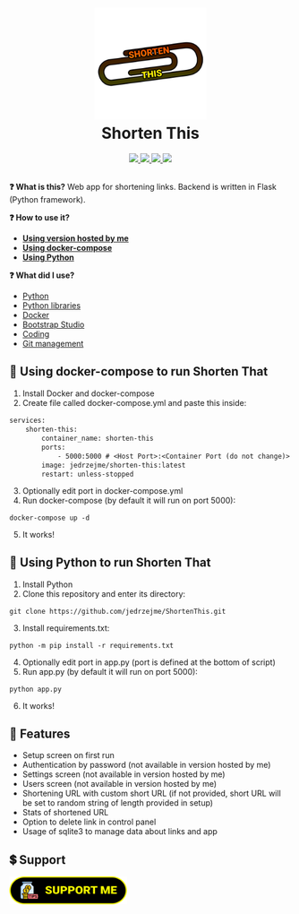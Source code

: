 <h1 align = 'center'>
    <img 
        src = '/assets/icon.png' 
        height = '200' 
        width = '200' 
        alt = 'Icon' 
    />
    <br>
    Shorten This
    <br>
</h1>

<div align = 'center'>
    <a href = 'https://github.com/jedrzejme/ShortenThis/'>
        <img src = 'https://img.shields.io/github/stars/jedrzejme/ShortenThis?style=for-the-badge&color=%23cfb002'/>
    </a>
    <a href = 'https://github.com/jedrzejme/ShortenThis/tags'>
        <img src = 'https://img.shields.io/github/v/tag/jedrzejme/ShortenThis?style=for-the-badge&label=version'/>
    </a>
    <a href = 'https://github.com/jedrzejme/ShortenThis/issues'>
        <img src = 'https://img.shields.io/github/issues/jedrzejme/ShortenThis?style=for-the-badge&color=%23ff6f00'/>
    </a>
    <a href = 'https://github.com/jedrzejme/ShortenThis/pulls'>
        <img src = 'https://img.shields.io/github/issues-pr/jedrzejme/ShortenThis?style=for-the-badge'/>
    </a>
</div>

<br>

**❓ What is this?** Web app for shortening links. Backend is written in Flask (Python framework).

**❓ How to use it?**
* [**Using version hosted by me**](https://shorten-this.jbs.ovh)
* [**Using docker-compose**](#using-docker-compose-to-run-shorten-that)
* [**Using Python**](#using-python-to-run-shorten-that)

**❓ What did I use?**
* [Python](https://www.python.org/)
* [Python libraries](/requirements.txt)
* [Docker](https://www.docker.com/)
* [Bootstrap Studio](https://bootstrapstudio.io/)
* [Coding](https://code.visualstudio.com/)
* [Git management](https://desktop.github.com/)

## 🐳 Using docker-compose to run Shorten That
1) Install Docker and docker-compose
2) Create file called docker-compose.yml and paste this inside:
```
services:
    shorten-this:
        container_name: shorten-this
        ports:
            - 5000:5000 # <Host Port>:<Container Port (do not change)>
        image: jedrzejme/shorten-this:latest
        restart: unless-stopped
```
3) Optionally edit port in docker-compose.yml
4) Run docker-compose (by default it will run on port 5000):
```
docker-compose up -d
```
5) It works!

## 🐍 Using Python to run Shorten That
1) Install Python
2) Clone this repository and enter its directory:
```
git clone https://github.com/jedrzejme/ShortenThis.git
```
3) Install requirements.txt:
```
python -m pip install -r requirements.txt
```
4) Optionally edit port in app.py (port is defined at the bottom of script)
5) Run app.py (by default it will run on port 5000):
```
python app.py
```
6) It works!

## 🚀 Features
* Setup screen on first run
* Authentication by password (not available in version hosted by me)
* Settings screen (not available in version hosted by me)
* Users screen (not available in version hosted by me)
* Shortening URL with custom short URL (if not provided, short URL will be set to random string of length provided in setup)
* Stats of shortened URL
* Option to delete link in control panel
* Usage of sqlite3 to manage data about links and app

## 💲 Support
<p><a href="https://support.jedrzej.me/" target="_blank"> <img align="left" src="https://raw.githubusercontent.com/jedrzejme/jedrzejme/main/assets/supportme.svg" height="50" width="210" alt="jedrzejme" /></a></p>